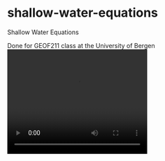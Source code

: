 # shallow-water-equations
Shallow Water Equations

Done for GEOF211 class at the University of Bergen
<video width="320" height="240" controls>
  <source src="test1.mp4" type="video/mp4">
</video>
